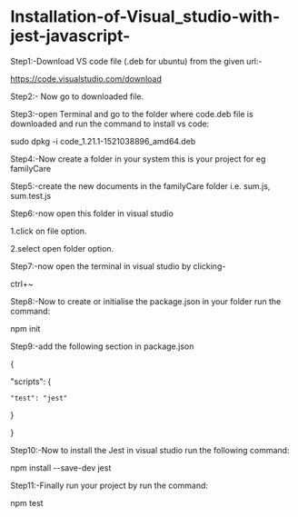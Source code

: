# Installation-of-Visual_studio-with-jest-javascript-

Step1:-Download VS code file (.deb for ubuntu) from the given url:-

https://code.visualstudio.com/download

Step2:- Now go to downloaded file.

Step3:-open Terminal and go to the folder where code.deb file is downloaded and run the command to install vs code:

sudo dpkg -i code_1.21.1-1521038896_amd64.deb

Step4:-Now create a folder in your system this is your project for eg familyCare

Step5:-create the new documents in the familyCare folder i.e. sum.js, sum.test.js 

Step6:-now open this folder in visual studio

1.click on file option.

2.select open folder option.

Step7:-now open the terminal in visual studio by clicking-

ctrl+~

Step8:-Now to create or initialise the package.json in your folder run the command:

npm init

Step9:-add the following section in package.json

{

  "scripts": {
  
    "test": "jest"
    
  }
  
}

Step10:-Now to install the Jest in visual studio run the following command:

npm install --save-dev jest

Step11:-Finally run your project by run the command:

npm test
